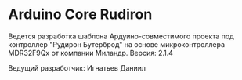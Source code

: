 # Arduino Core Rudiron
Ведется разработка шаблона Ардуино-совместимого проекта под контроллер "Рудирон Бутерброд" на основе микроконтроллера MDR32F9Qx от компании Миландр. 
Версия: 2.1.4

Ведущий разработчик: Игнатьев Даниил
